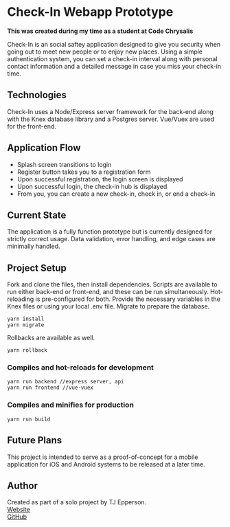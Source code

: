 # Check-In Webapp Prototype
**This was created during my time as a student at Code Chrysalis**

Check-In is an social saftey application designed to give you security when going out to meet new people or to enjoy new places. Using a simple authentication system, you can set a check-in interval along with personal contact information and a detailed message in case you miss your check-in time.

## Technologies

Check-In uses a Node/Express server framework for the back-end along with the Knex database library and a Postgres server. Vue/Vuex are used for the front-end.

## Application Flow

- Splash screen transitions to login
- Register button takes you to a registration form
- Upon successful registration, the login screen is displayed
- Upon successful login, the check-in hub is displayed
- From you, you can create a new check-in, check in, or end a check-in

## Current State

The application is a fully function prototype but is currently designed for strictly correct usage. Data validation, error handling, and edge cases are minimally handled.

## Project Setup

Fork and clone the files, then install dependencies. Scripts are available to run either back-end or front-end, and these can be run simultaneously. Hot-reloading is pre-configured for both. Provide the necessary variables in the Knex files or using your local .env file. Migrate to prepare the database.
```
yarn install
yarn migrate
```
Rollbacks are available as well.
```
yarn rollback
```

### Compiles and hot-reloads for development
```
yarn run backend //express server, api
yarn run frontend //vue-vuex
```

### Compiles and minifies for production
```
yarn run build
```

## Future Plans

This project is intended to serve as a proof-of-concept for a mobile application for iOS and Android systems to be released at a later time.

## Author
Created as part of a solo project by TJ Epperson.<br/>
[Website](tjepperson.com)<br/>
[GitHub](github.com/arcaster42) 